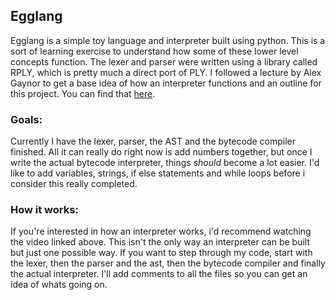 ## Egglang
Egglang is a simple toy language and interpreter built using python. This is a sort of learning exercise to understand how some of these lower level concepts function. The lexer and parser were written using a library called RPLY, which is pretty much a direct port of PLY. I followed a lecture by Alex Gaynor to get a base idea of how an interpreter functions and an outline for this project. You can find that [here](https://www.youtube.com/watch?v=LCslqgM48D4). 

### Goals:
Currently I have the lexer, parser, the AST and the bytecode compiler finished. All it can really do right now is add numbers together, but once I write the actual bytecode interpreter, things _should_ become a lot easier. I'd like to add variables, strings, if else statements and while loops before i consider this really completed.

### How it works:
If you're interested in how an interpreter works, i'd recommend watching the video linked above. This isn't the only way an interpreter can be built but just one possible way. If you want to step through my code, start with the lexer, then the parser and the ast, then the bytecode compiler and finally the actual interpreter. I'll add comments to all the files so you can get an idea of whats going on.
